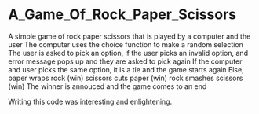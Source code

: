 # A_Game_Of_Rock_Paper_Scissors
A simple game of rock paper scissors that is played by a computer and the user
The computer uses the choice function to make a random selection
The user is asked to pick an option, if the user picks an invalid option, and error message pops up and they are asked to pick again
If the computer and user picks the same option, it is a tie and the game starts again
Else, paper wraps rock (win)
      scissors cuts paper (win)
      rock smashes scissors (win)
The winner is annouced and the game comes to an end

Writing this code was interesting and enlightening.
      
